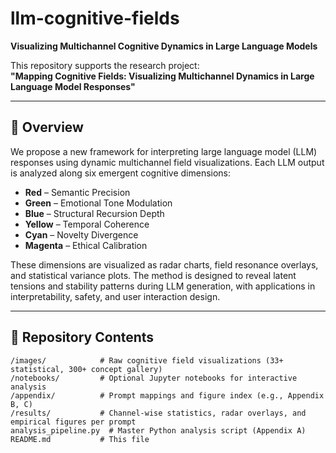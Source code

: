 # llm-cognitive-fields

**Visualizing Multichannel Cognitive Dynamics in Large Language Models**

This repository supports the research project:  
**"Mapping Cognitive Fields: Visualizing Multichannel Dynamics in Large Language Model Responses"**

---

## 🧠 Overview

We propose a new framework for interpreting large language model (LLM) responses using dynamic multichannel field visualizations. Each LLM output is analyzed along six emergent cognitive dimensions:

- **Red** – Semantic Precision  
- **Green** – Emotional Tone Modulation  
- **Blue** – Structural Recursion Depth  
- **Yellow** – Temporal Coherence  
- **Cyan** – Novelty Divergence  
- **Magenta** – Ethical Calibration  

These dimensions are visualized as radar charts, field resonance overlays, and statistical variance plots. The method is designed to reveal latent tensions and stability patterns during LLM generation, with applications in interpretability, safety, and user interaction design.

---

## 📁 Repository Contents

```
/images/            # Raw cognitive field visualizations (33+ statistical, 300+ concept gallery)
/notebooks/         # Optional Jupyter notebooks for interactive analysis
/appendix/          # Prompt mappings and figure index (e.g., Appendix B, C)
/results/           # Channel-wise statistics, radar overlays, and empirical figures per prompt
analysis_pipeline.py  # Master Python analysis script (Appendix A)
README.md           # This file
```
